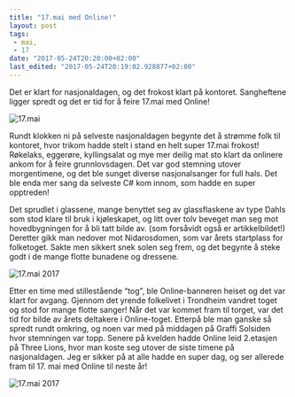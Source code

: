 ```yaml
---
title: "17.mai med Online!"
layout: post
tags: 
 - mai,
 - 17
date: "2017-05-24T20:20:00+02:00"
last_edited: "2017-05-24T20:19:02.928877+02:00"
---
```

Det er klart for nasjonaldagen, og det frokost klart på kontoret. Sangheftene ligger spredt og det er tid for å feire 17.mai med Online!

![17.mai](https://online.ntnu.no/media/images/responsive/6ddad0e1-5329-4921-b0d2-0413cd083b63.jpeg)

Rundt klokken ni på selveste nasjonaldagen begynte det å strømme folk til kontoret, hvor trikom hadde stelt i stand en helt super 17.mai frokost! Røkelaks, eggerøre, kyllingsalat og mye mer deilig mat sto klart da onlinere ankom for å feire grunnlovsdagen. Det var god stemning utover morgentimene, og det ble sunget diverse nasjonalsanger for full hals. Det ble enda mer sang da selveste C# kom innom, som hadde en super opptreden!

Det sprudlet i glassene, mange benyttet seg av glassflaskene av type Dahls som stod klare til bruk i kjøleskapet, og litt over tolv beveget man seg mot hovedbygningen for å bli tatt bilde av. (som forsåvidt også er artikkelbildet!) Deretter gikk man nedover mot Nidarosdomen, som var årets startplass for folketoget. Sakte men sikkert snek solen seg frem, og det begynte å steke godt i de mange flotte bunadene og dressene.

![17.mai 2017](http://i65.tinypic.com/2zrkjyc.jpg)

Etter en time med stillestående “tog”, ble Online-banneren heiset og det var klart for avgang. Gjennom det yrende folkelivet i Trondheim vandret toget og stod for mange flotte sanger! Når det var kommet fram til torget, var det tid for bilde av årets deltakere i Online-toget. Etterpå ble man ganske så spredt rundt omkring, og noen var med på middagen på Graffi Solsiden hvor stemningen var topp. Senere på kvelden hadde Online leid 2.etasjen på Three Lions, hvor man koste seg utover de siste timene på nasjonaldagen. Jeg er sikker på at alle hadde en super dag, og ser allerede fram til 17. mai med Online til neste år!

![17.mai 2017](http://i63.tinypic.com/295y7pi.jpg)
